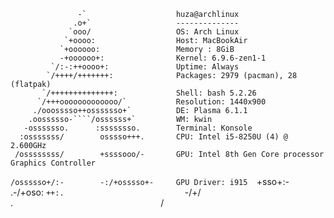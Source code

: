                    -`                    huza@archlinux 
                  .o+`                   -------------- 
                 `ooo/                   OS: Arch Linux 
                `+oooo:                  Host: MacBookAir
               `+oooooo:                 Memory : 8GiB
               -+oooooo+:                Kernel: 6.9.6-zen1-1
             `/:-:++oooo+:               Uptime: Always
            `/++++/+++++++:              Packages: 2979 (pacman), 28 (flatpak) 
           `/++++++++++++++:             Shell: bash 5.2.26 
          `/+++ooooooooooooo/`           Resolution: 1440x900 
         ./ooosssso++osssssso+`          DE: Plasma 6.1.1 
        .oossssso-````/ossssss+`         WM: kwin 
       -osssssso.      :ssssssso.        Terminal: Konsole 
      :osssssss/        osssso+++.       CPU: Intel i5-8250U (4) @ 2.600GHz 
     /ossssssss/        +ssssooo/-       GPU: Intel 8th Gen Core processor Graphics Controller 
   `/ossssso+/:-        -:/+osssso+-     GPU Driver: i915 
  `+sso+:-`                 `.-/+oso:
 `++:.                           `-/+/                           
 .`                                 `/                           



<!---
khuzaa/khuzaa is a ✨ special ✨ repository because its `README.md` (this file) appears on your GitHub profile.
You can click the Preview link to take a look at your changes.
--->

